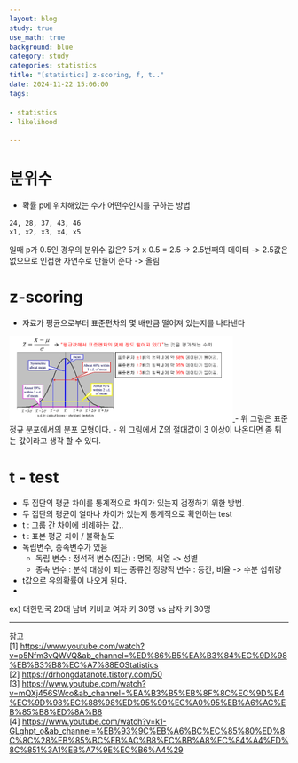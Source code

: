 ```yaml
---
layout: blog
study: true
use_math: true
background: blue
category: study
categories: statistics
title: "[statistics] z-scoring, f, t.."
date: 2024-11-22 15:06:00
tags:

- statistics
- likelihood

---
```


# 분위수

- 확률 p에 위치해있는 수가 어떤수인지를 구하는 방법

```ex)
24, 28, 37, 43, 46
x1, x2, x3, x4, x5 
```

일때 p가 0.5인 경우의 분위수 값은? 5개 x 0.5 = 2.5 -> 2.5번째의 데이터 -> 2.5값은 없으므로 인접한 자연수로 만들어 준다 -> 올림

# z-scoring

- 자료가 평균으로부터 표준편차의 몇 배만큼 떨어져 있는지를 나타낸다
<a href="../../../assets/images/study/statistics/img.png">
  <img src="../../../assets/images/study/statistics/img.png" alt="Screenshot" width="80%" height="50%">
</a>
- 위 그림은 표준 정규 분포에서의 분포 모형이다.
- 위 그림에서 Z의 절대값이 3 이상이 나온다면 좀 튀는 값이라고 생각 할 수 있다.

# t - test
- 두 집단의 평균 차이를 통계적으로 차이가 있는지 검정하기 위한 방법.
- 두 집단의 평균이 얼마나 차이가 있는지 통계적으로 확인하는 test
- t : 그룹 간 차이에 비례하는 값..
- t : 표본 평균 차이 / 불확실도 
- 독립변수, 종속변수가 있음
  - 독립 변수 : 정석적 변수(집단) : 명목, 서열 -> 성별
  - 종속 변수 : 분석 대상이 되는 종류인 정량적 변수 : 등간, 비율 -> 수분 섭취량
- t값으로 유의확률이 나오게 된다.
- 



ex)
대한민국 20대 남녀 키비교
여자 키 30명 vs 남자 키 30명


---
참고  
[1] https://www.youtube.com/watch?v=p5Nfm3vQWVQ&ab_channel=%ED%86%B5%EA%B3%84%EC%9D%98%EB%B3%B8%EC%A7%88EOStatistics  
[2] https://drhongdatanote.tistory.com/50  
[3] https://www.youtube.com/watch?v=mQXj456SWco&ab_channel=%EA%B3%B5%EB%8F%8C%EC%9D%B4%EC%9D%98%EC%88%98%ED%95%99%EC%A0%95%EB%A6%AC%EB%85%B8%ED%8A%B8  
[4] https://www.youtube.com/watch?v=k1-GLghpt_o&ab_channel=%EB%93%9C%EB%A6%BC%EC%85%80%ED%8C%8C%28%EB%85%BC%EB%AC%B8%EC%BB%A8%EC%84%A4%ED%8C%851%3A1%EB%A7%9E%EC%B6%A4%29
